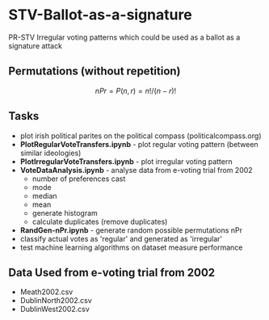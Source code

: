 # STV-Ballot-as-a-signature
PR-STV Irregular voting patterns which could be used as a ballot as a signature attack
## Permutations (without repetition)
$$nPr = P(n,r) = n!/(n-r)!$$
## Tasks
- plot irish political parites on the political compass (politicalcompass.org)
- **PlotRegularVoteTransfers.ipynb** - plot regular voting pattern (between similar ideologies)
- **PlotIrregularVoteTransfers.ipynb** - plot irregular voting pattern
- **VoteDataAnalysis.ipynb** - analyse data from e-voting trial from 2002
  - number of preferences cast
  - mode
  - median
  - mean
  - generate histogram
  - calculate duplicates (remove duplicates)
- **RandGen-nPr.ipynb** - generate random possible permutations nPr
- classify actual votes as 'regular' and generated as 'irregular'
- test machine learning algorithms on dataset measure performance 

## Data Used from e-voting trial from 2002
- Meath2002.csv
- DublinNorth2002.csv
- DublinWest2002.csv
